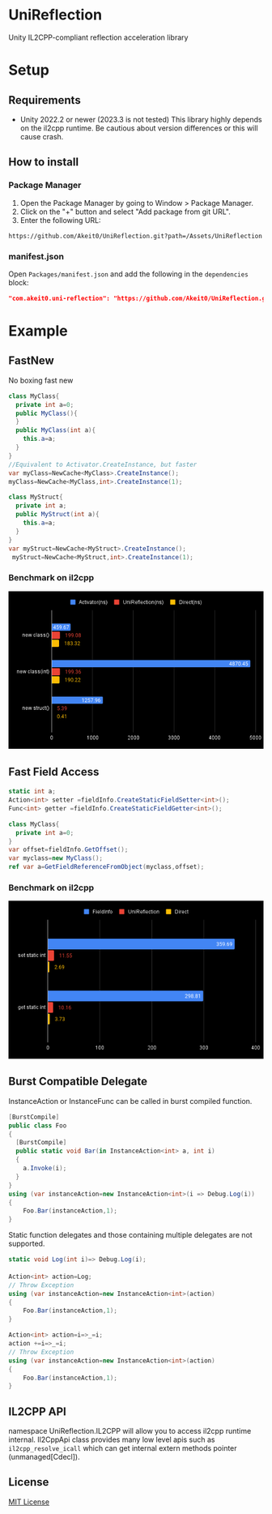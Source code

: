# UniReflection
Unity IL2CPP-compliant reflection acceleration library
# Setup
## Requirements
- Unity 2022.2 or newer (2023.3 is not tested)
This library highly depends on the il2cpp runtime.
Be cautious about version differences or this will cause crash.
## How to install
### Package Manager
1. Open the Package Manager by going to Window > Package Manager.
2. Click on the "+" button and select "Add package from git URL".
3. Enter the following URL:

```
https://github.com/Akeit0/UniReflection.git?path=/Assets/UniReflection
```
### manifest.json
Open `Packages/manifest.json` and add the following in the `dependencies` block:

```json
"com.akeit0.uni-reflection": "https://github.com/Akeit0/UniReflection.git?path=/Assets/UniReflection"
```
# Example
## FastNew
No boxing fast new
```cs
class MyClass{
  private int a=0;
  public MyClass(){
  }
  public MyClass(int a){
    this.a=a;
  }
}
//Equivalent to Activator.CreateInstance, but faster 
var myClass=NewCache<MyClass>.CreateInstance();
myClass=NewCache<MyClass,int>.CreateInstance(1);
```
```cs
class MyStruct{
  private int a;
  public MyStruct(int a){
    this.a=a;
  }
}
var myStruct=NewCache<MyStruct>.CreateInstance();
 myStruct=NewCache<MyStruct,int>.CreateInstance(1);
```

### Benchmark on il2cpp
![new  ](/Media/new.png)
## Fast Field Access
```cs
static int a;
Action<int> setter =fieldInfo.CreateStaticFieldSetter<int>();
Func<int> getter =fieldInfo.CreateStaticFieldGetter<int>();
```
```cs
class MyClass{
  private int a=0;
}
var offset=fieldInfo.GetOffset();
var myclass=new MyClass();
ref var a=GetFieldReferenceFromObject(myclass,offset);
```
### Benchmark on il2cpp
![StaticField  ](/Media/StaticField.png)
## Burst Compatible Delegate
InstanceAction or InstanceFunc can be called in burst compiled function.
```cs
[BurstCompile]
public class Foo
{
  [BurstCompile]
  public static void Bar(in InstanceAction<int> a, int i)
  {
    a.Invoke(i);
  }
}
using (var instanceAction=new InstanceAction<int>(i => Debug.Log(i))
{
    Foo.Bar(instanceAction,1);
}
```
Static function delegates and those containing multiple delegates are not supported.
```cs
static void Log(int i)=> Debug.Log(i);

Action<int> action=Log;
// Throw Exception
using (var instanceAction=new InstanceAction<int>(action)
{
    Foo.Bar(instanceAction,1);
}
```
```cs
Action<int> action=i=>_=i;
action +=i=>_=i;
// Throw Exception
using (var instanceAction=new InstanceAction<int>(action)
{
    Foo.Bar(instanceAction,1);
}

```
## IL2CPP API
namespace UniReflection.IL2CPP will allow you to access il2cpp runtime internal.
Il2CppApi class provides many low level apis such as `il2cpp_resolve_icall` which can get internal extern methods pointer (unmanaged[Cdecl]).
## License

[MIT License](LICENSE)
